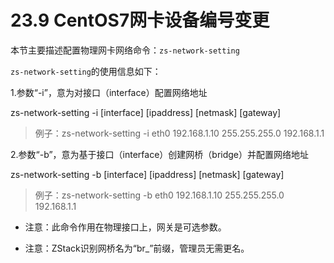 # 23.9 CentOS7网卡设备编号变更

本节主要描述配置物理网卡网络命令：`zs-network-setting`

`zs-network-setting`的使用信息如下：

1.参数“-i”，意为对接口（interface）配置网络地址

zs-network-setting -i [interface] [ipaddress] [netmask] [gateway]
                    
> 例子：zs-network-setting -i eth0 192.168.1.10 255.255.255.0 192.168.1.1

2.参数“-b”，意为基于接口（interface）创建网桥（bridge）并配置网络地址


zs-network-setting -b [interface] [ipaddress] [netmask] [gateway]
                     
> 例子：zs-network-setting -b eth0 192.168.1.10 255.255.255.0 192.168.1.1



* 注意：此命令作用在物理接口上，网关是可选参数。


* 注意：ZStack识别网桥名为“br_”前缀，管理员无需更名。
